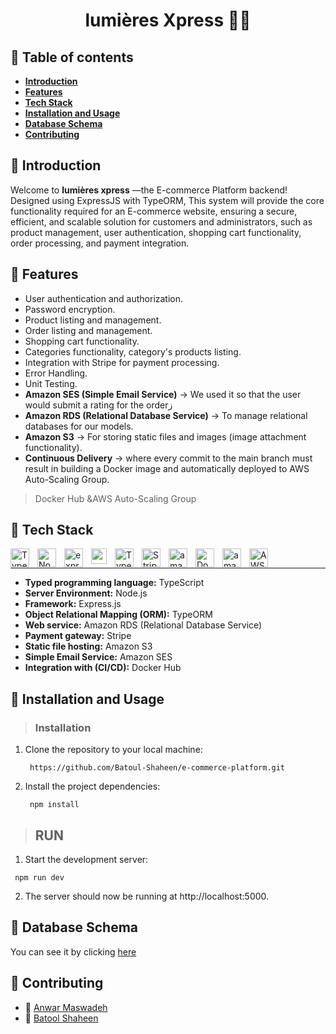 <h1 align="center">lumières Xpress 🌟🛒</h1>

## 🛒 Table of contents
- **[Introduction](https://github.com/Batoul-Shaheen/e-commerce-platform/blob/master/README.md#-introduction)**
- **[Features](https://github.com/Batoul-Shaheen/e-commerce-platform/tree/master#-features)**
- **[Tech Stack](https://github.com/Batoul-Shaheen/e-commerce-platform/tree/master#-tech-stack)**
- **[ Installation and Usage](https://github.com/Batoul-Shaheen/e-commerce-platform/tree/master#-installation-and-usage)**
- **[Database Schema](https://github.com/Batoul-Shaheen/e-commerce-platform/tree/master#-database-schema)**
- **[Contributing](https://github.com/Batoul-Shaheen/e-commerce-platform/tree/master#-contributing)**

## 🛒 Introduction
Welcome to **lumières xpress** —the E-commerce Platform backend! Designed using ExpressJS with TypeORM, This system will provide the core functionality required for an E-commerce website, ensuring a secure, efficient, and scalable solution for customers and administrators, such as product management, user authentication, shopping cart functionality, order processing, and payment integration.


## 🛒 Features
- User authentication and authorization.
- Password encryption.
- Product listing and management.
- Order listing and management.
- Shopping cart functionality.
- Categories functionality, category's products listing.
- Integration with Stripe for payment processing.
- Error Handling.
- Unit Testing.
- **Amazon SES (Simple Email Service)** -> We used it so that the user would submit a rating for the orderز
- **Amazon RDS (Relational Database Service)** -> To manage relational databases for our models.
- **Amazon S3** -> For storing static files and images (image attachment functionality).
- **Continuous Delivery** -> where every commit to the main branch must result in building a Docker image and automatically deployed to AWS Auto-Scaling Group.
> Docker Hub &AWS Auto-Scaling Group


## 🛒 Tech Stack
<img align="left" alt="TypeScript" width="30px" style="padding-right:10px;" src="https://cdn.jsdelivr.net/gh/devicons/devicon/icons/typescript/typescript-plain.svg" />
<img align="left" alt="NodeJS" width="30px" style="padding-right:10px;" src="https://cdn.jsdelivr.net/gh/devicons/devicon/icons/nodejs/nodejs-original.svg" />
<img align="left" alt="expressJS" width="30px" style="padding-right:10px;" src="https://ajeetchaulagain.com/static/7cb4af597964b0911fe71cb2f8148d64/87351/express-js.png" />
<img align="left" alt="amazon RDS" width="25px" style="padding-right:10px;" src="https://static-00.iconduck.com/assets.00/aws-rds-icon-454x512-53t9ho5u.png" />
<img align="left" alt="TypeORM" width="30px" style="padding-right:10px;" src="https://user-images.githubusercontent.com/62142146/208088732-e168fd64-3e48-4f48-b14d-9d91fa7d99f6.svg" />
<img align="left" alt="Stripe" width="30px" style="padding-right:10px;" src="https://cdn.iconscout.com/icon/free/png-256/free-stripe-2-498440.png?f=webp" />
<img align="left" alt="amazon S3" width="30px" style="padding-right:10px;" src="https://www.gliffy.com/sites/default/files/image/2020-06/Amazon-Simple-Storage-Service-S3_Bucket-with-Objects_dark-bg.png" />
<img align="left" alt="Docker Hub" width="30px" style="padding-right:10px;" src="https://drive.google.com/file/d/1BidljLgMkorrC1PlIp8CQ9Gla2KG8fYb/view?usp=sharing" />
<img align="left" alt="amazon SES" width="30px" style="padding-right:10px;" src="https://images.app.goo.gl/GQK4sMUTExd6p8hF8" />
<img align="left" alt="AWS" width="30px" style="padding-right:10px;" src="https://drive.google.com/file/d/1JLqeq5MzDXF2oLB0hem01Jb3YoKPTV0x/view?usp=sharing" />
<br     />
  
---------------------------------------------------
- **Typed programming language:** TypeScript
- **Server Environment:** Node.js 
- **Framework:** Express.js
- **Object Relational Mapping (ORM):** TypeORM
- **Web service:** Amazon RDS (Relational Database Service)
- **Payment gateway:** Stripe 
- **Static file hosting:** Amazon S3
- **Simple Email Service:** Amazon SES
- **Integration with (CI/CD):** Docker Hub


## 🛒 Installation and Usage

> ### Installation

1. Clone the repository to your local machine:
   ```
    https://github.com/Batoul-Shaheen/e-commerce-platform.git
   ```
2. Install the project dependencies:
   ```
    npm install
   ```

> ## RUN

1. Start the development server:
  ```
   npm run dev
  ```
2. The server should now be running at http://localhost:5000.



## 🛒 Database Schema
You can see it by clicking [here](https://drive.google.com/file/d/1kexr6YVabyGiSkE3ATknDCN5UCYxvBmQ/view?usp=sharing)

## 🛒 Contributing
- 🌟 [Anwar Maswadeh](https://github.com/anwarmaswadeh)
- 🌟 [Batool Shaheen](https://github.com/Batoul-Shaheen)

